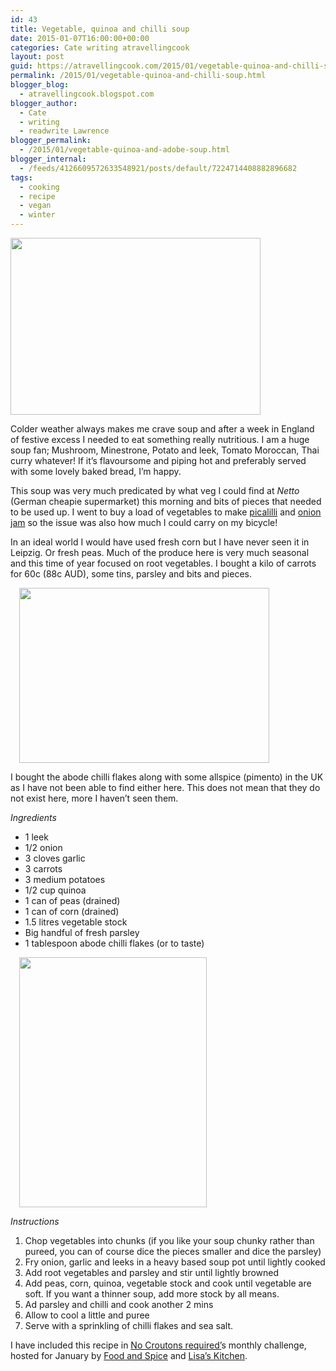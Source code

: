 ```yaml
---
id: 43
title: Vegetable, quinoa and chilli soup
date: 2015-01-07T16:00:00+00:00
categories: Cate writing atravellingcook
layout: post
guid: https://atravellingcook.com/2015/01/vegetable-quinoa-and-chilli-soup.html
permalink: /2015/01/vegetable-quinoa-and-chilli-soup.html
blogger_blog:
  - atravellingcook.blogspot.com
blogger_author:
  - Cate
  - writing
  - readwrite Lawrence
blogger_permalink:
  - /2015/01/vegetable-quinoa-and-adobe-soup.html
blogger_internal:
  - /feeds/4126609572633548921/posts/default/7224714408882896682
tags:
  - cooking
  - recipe
  - vegan
  - winter
---
```








  <a  href="https://2.bp.blogspot.com/-NkErRPIAHqs/VK1AF_mqKSI/AAAAAAAAKWo/iAlL54yajVg/s1600/16036398159_5ecfb1019f_h.jpg"><img class=" aligncenter" src="https://2.bp.blogspot.com/-NkErRPIAHqs/VK1AF_mqKSI/AAAAAAAAKWo/iAlL54yajVg/s1600/16036398159_5ecfb1019f_h.jpg" alt="" width="400" height="283" border="0" /></a>


Colder weather always makes me crave soup and after a week in England of festive excess I needed to eat something really nutritious. I am a huge soup fan; Mushroom, Minestrone, Potato and leek, Tomato Moroccan, Thai curry whatever! If it&#8217;s flavoursome and piping hot and preferably served with some lovely baked bread, I&#8217;m happy.

This soup was very much predicated by what veg I could find at _Netto_ (German cheapie supermarket) this morning and bits of pieces that needed to be used up. I went to buy a load of vegetables to make [picalilli](https://atravellingcook.com/2015/01/picalilli.html "Picalilli") and [onion jam](https://atravellingcook.com/2014/02/edible-gifts-onion-jam.html) so the issue was also how much I could carry on my bicycle!

In an ideal world I would have used fresh corn but I have never seen it in Leipzig. Or fresh peas. Much of the produce here is very much seasonal and this time of year focused on root vegetables. I bought a kilo of carrots for 60c (88c AUD), some tins, parsley and bits and pieces.

<a style="margin-left: 1em; margin-right: 1em; text-align: center;" href="https://1.bp.blogspot.com/-rpfw6c3WTO8/VK1JDh8CKlI/AAAAAAAAKW4/sGfwmx-oFbY/s1600/15602700673_5e4c382c19_h.jpg"><img class=" aligncenter" src="https://1.bp.blogspot.com/-rpfw6c3WTO8/VK1JDh8CKlI/AAAAAAAAKW4/sGfwmx-oFbY/s1600/15602700673_5e4c382c19_h.jpg" alt="" width="400" height="280" border="0" /></a>

I bought the abode chilli flakes along with some allspice (pimento) in the UK as I have not been able to find either here. This does not mean that they do not exist here, more I haven&#8217;t seen them.

_Ingredients_

  * 1 leek
  * 1/2 onion
  * 3 cloves garlic
  * 3 carrots
  * 3 medium potatoes
  * 1/2 cup quinoa
  * 1 can of peas (drained)
  * 1 can of corn (drained)
  * 1.5 litres vegetable stock
  * Big handful of fresh parsley
  * 1 tablespoon abode chilli flakes (or to taste)

<a style="margin-left: 1em; margin-right: 1em; text-align: center;" href="https://3.bp.blogspot.com/-WRvETCC3dAs/VK1JEOJXm6I/AAAAAAAAKW8/XNiMGsyfg70/s1600/16036725517_ef12171d6e_k.jpg"><img class=" aligncenter" src="https://3.bp.blogspot.com/-WRvETCC3dAs/VK1JEOJXm6I/AAAAAAAAKW8/XNiMGsyfg70/s1600/16036725517_ef12171d6e_k.jpg" alt="" width="300" height="400" border="0" /></a>
  
_Instructions_

  1. Chop vegetables into chunks (if you like your soup chunky rather than pureed, you can of course dice the pieces smaller and dice the parsley)
  2. Fry onion, garlic and leeks in a heavy based soup pot until lightly cooked
  3. Add root vegetables and parsley and stir until lightly browned
  4. Add peas, corn, quinoa, vegetable stock and cook until vegetable are soft. If you want a thinner soup, add more stock by all means.
  5. Ad parsley and chilli and cook another 2 mins
  6. Allow to cool a little and puree
  7. Serve with a sprinkling of chilli flakes and sea salt.

I have included this recipe in [No Croutons required&#8217;](https://foodandspice.blogspot.de/)s monthly challenge, hosted for January by [Food and Spice](https://foodandspice.blogspot.de/) and [Lisa&#8217;s Kitchen](https://www.tinnedtomatoes.com/).